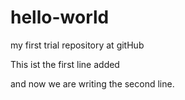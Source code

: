 # hello-world
my first trial repository at gitHub

This ist the first line added

and now we are writing the second line.
